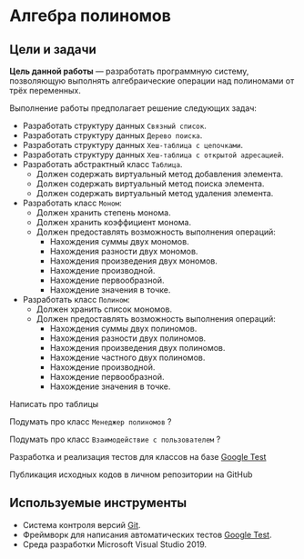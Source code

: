# Алгебра полиномов

## Цели и задачи

__Цель данной работы__  — разработать программную систему, позволяющую выполнять алгебраические операции над полиномами от трёх переменных.

Выполнение работы предполагает решение следующих задач:

- Разработать структуру данных `Связный список`.
- Разработать структуру данных `Дерево поиска`.
- Разработать структуру данных `Хеш-таблица с цепочками`.
- Разработать структуру данных `Хеш-таблица с открытой адресацией`.
- Разработать абстрактный класс `Таблица`.
  - Должен содержать виртуальный метод добавления элемента.
  - Должен содержать виртуальный метод поиска элемента.
  - Должен содержать виртуальный метод удаления элемента.
- Разработать класс `Моном`:
  - Должен хранить степень монома.
  - Должен хранить коэффициент монома.
  - Должен предоставлять возможность выполнения операций:
    - Нахождения суммы двух мономов.
    - Нахождения разности двух мономов.
    - Нахождения произведения двух мономов.
    - Нахождение производной.
    - Нахождение первообразной.
    - Нахождение значения в точке.
- Разработать класс `Полином`:
  - Должен хранить список мономов.
  - Должен предоставлять возможность выполнения операций:
    - Нахождения суммы двух полиномов.
    - Нахождения разности двух полиномов.
    - Нахождения произведения двух полиномов.
    - Нахождение частного двух полиномов.
    - Нахождение производной.
    - Нахождение первообразной.
    - Нахождение значения в точке.



Написать про таблицы

Подумать про класс `Менеджер полиномов` ?

Подумать про класс `Взаимодействие с пользователем` ?

Разработка и реализация тестов для классов на базе [Google Test][gtest]

Публикация исходных кодов в личном репозитории на GitHub



## Используемые инструменты

  - Система контроля версий [Git][git].
  - Фреймворк для написания автоматических тестов [Google Test][gtest].
  - Среда разработки Microsoft Visual Studio 2019.

<!-- LINKS -->

[git]: https://git-scm.com/book/ru/v2
[ gtest ]: https://github.com/google/googletest